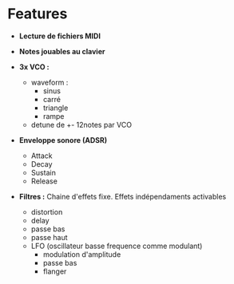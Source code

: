 # Features

- **Lecture de fichiers MIDI**


- **Notes jouables au clavier**


- **3x VCO :**
  - waveform :
    - sinus
    - carré
    - triangle
    - rampe
  - detune de +- 12notes par VCO


- **Enveloppe sonore (ADSR)**
  - Attack
  - Decay
  - Sustain
  - Release


- **Filtres :**
Chaine d'effets fixe. Effets indépendaments activables
  - distortion
  - delay
  - passe bas
  - passe haut
  - LFO (oscillateur basse frequence comme modulant)
    - modulation d'amplitude
    - passe bas
    - flanger
